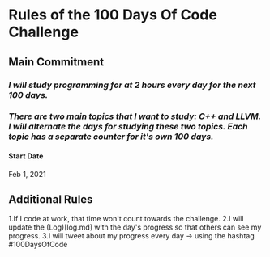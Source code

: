 # Rules of the 100 Days Of Code Challenge

## Main Commitment
### *I will study programming for at 2 hours every day for the next 100 days.*
### *There are two main topics that I want to study: C++ and LLVM. I will alternate the days for studying these two topics. Each topic has a separate counter for it's own 100 days.*

#### Start Date
Feb 1, 2021

## Additional Rules
1.If I code at work, that time won't count towards the challenge.
2.I will update the (Log)[log.md] with the day's progress so that others can see my progress.
3.I will tweet about my progress every day -> using the hashtag #100DaysOfCode
